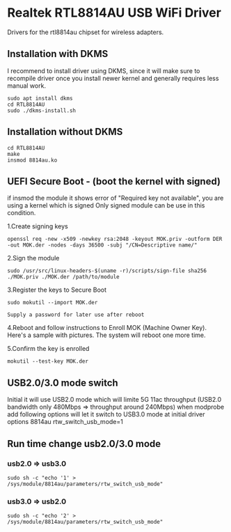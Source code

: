 # Realtek RTL8814AU USB WiFi Driver
Drivers for the rtl8814au chipset for wireless adapters.

## Installation with DKMS 
I recommend to install driver using DKMS, since it will make sure to recompile driver once you install newer kernel and generally requires less manual work.
```
sudo apt install dkms
cd RTL8814AU
sudo ./dkms-install.sh
```
## Installation without DKMS
```
cd RTL8814AU
make
insmod 8814au.ko
```

## UEFI Secure Boot - (boot the kernel with signed)
 if insmod the module it shows error of "Required key not available", you are using a kernel which is signed
 Only signed module can be use in this condition.

1.Create signing keys

```
openssl req -new -x509 -newkey rsa:2048 -keyout MOK.priv -outform DER -out MOK.der -nodes -days 36500 -subj "/CN=Descriptive name/"
```
2.Sign the module

```
sudo /usr/src/linux-headers-$(uname -r)/scripts/sign-file sha256 ./MOK.priv ./MOK.der /path/to/module
```
3.Register the keys to Secure Boot

```
sudo mokutil --import MOK.der
```

```
Supply a password for later use after reboot
```
4.Reboot and follow instructions to Enroll MOK (Machine Owner Key).
   Here's a sample with pictures. The system will reboot one more time.
  
5.Confirm the key is enrolled

```
mokutil --test-key MOK.der
```

## USB2.0/3.0 mode switch
Initial it will use USB2.0 mode which will limite 5G 11ac throughput (USB2.0 bandwidth only 480Mbps => throughput around 240Mbps) when modprobe add following options will let it switch to USB3.0 mode at initial driver options 8814au rtw_switch_usb_mode=1

## Run time change usb2.0/3.0 mode
### usb2.0 => usb3.0
```
sudo sh -c "echo '1' > /sys/module/8814au/parameters/rtw_switch_usb_mode"
```
### usb3.0 => usb2.0
```
sudo sh -c "echo '2' > /sys/module/8814au/parameters/rtw_switch_usb_mode"
```
